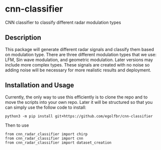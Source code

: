 # cnn-classifier
CNN classifier to classify different radar modulation types

## Description
This package will generate different radar signals and classify them based on modulation type. There are three different modulation types that we use: LFM, Sin wave modulation, and geometric modulation. Later versions may include more complex types. These signals are created with no noise so adding noise will be necessary for more realistic results and deployment. 

## Installation and Usage 
Currently, the only way to use this efficiently is to clone the repo and to move the scripts into your own repo. Later it will be structured so that you can simply use the follow code to install: 
```
python3 -m pip install git+https://github.com/egolfbr/cnn-classifier
```
Then to use 
```
from cnn_radar_classifier import chirp 
from cnn_radar_classifier import cnn
from cnn_radar_classifier import dataset_creation
```
